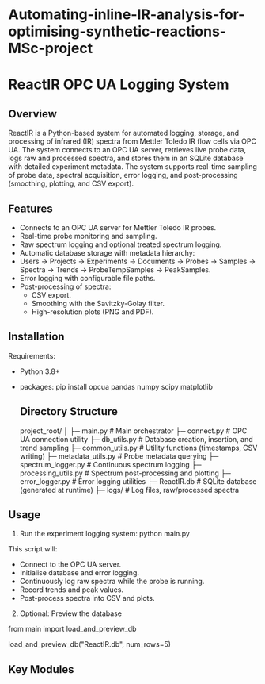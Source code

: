 # Automating-inline-IR-analysis-for-optimising-synthetic-reactions-MSc-project
# ReactIR OPC UA Logging System
## Overview

ReactIR is a Python-based system for automated logging, storage, and processing of infrared (IR) spectra from Mettler Toledo IR flow cells via OPC UA. The system connects to an OPC UA server, retrieves live probe data, logs raw and processed spectra, and stores them in an SQLite database with detailed experiment metadata.
The system supports real-time sampling of probe data, spectral acquisition, error logging, and post-processing (smoothing, plotting, and CSV export).

## Features
- Connects to an OPC UA server for Mettler Toledo IR probes.
- Real-time probe monitoring and sampling.
- Raw spectrum logging and optional treated spectrum logging.
- Automatic database storage with metadata hierarchy:
- Users → Projects → Experiments → Documents → Probes → Samples → Spectra → Trends → ProbeTempSamples → PeakSamples.
- Error logging with configurable file paths.
- Post-processing of spectra:
  - CSV export.
  - Smoothing with the Savitzky-Golay filter.
  - High-resolution plots (PNG and PDF).

## Installation

Requirements: 
- Python 3.8+
- packages:
  pip install opcua pandas numpy scipy matplotlib

  ## Directory Structure
  project_root/
│
├─ main.py                  # Main orchestrator
├─ connect.py               # OPC UA connection utility
├─ db_utils.py              # Database creation, insertion, and trend sampling
├─ common_utils.py          # Utility functions (timestamps, CSV writing)
├─ metadata_utils.py        # Probe metadata querying
├─ spectrum_logger.py       # Continuous spectrum logging
├─ processing_utils.py      # Spectrum post-processing and plotting
├─ error_logger.py          # Error logging utilities
├─ ReactIR.db               # SQLite database (generated at runtime)
├─ logs/                    # Log files, raw/processed spectra

## Usage
1. Run the experiment logging system:
  python main.py

This script will: 
- Connect to the OPC UA server.
- Initialise database and error logging.
- Continuously log raw spectra while the probe is running.
- Record trends and peak values.
- Post-process spectra into CSV and plots.

2. Optional: Preview the database

  from main import load_and_preview_db

  load_and_preview_db("ReactIR.db", num_rows=5)

## Key Modules 

